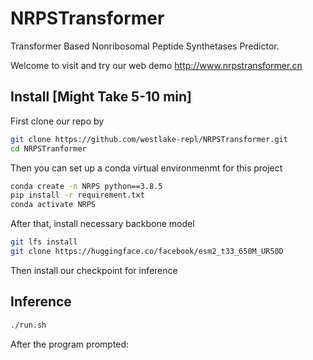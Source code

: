# NRPSTransformer
Transformer Based Nonribosomal Peptide Synthetases Predictor.

Welcome to visit and try our web demo http://www.nrpstransformer.cn

## Install [Might Take 5-10 min]
First clone our repo by
```bash
git clone https://github.com/westlake-repl/NRPSTransformer.git
cd NRPSTranformer
```
Then you can set up a conda virtual environmenmt for this project
```bash
conda create -n NRPS python==3.8.5
pip install -r requirement.txt
conda activate NRPS
```
After that, install necessary backbone model
```bash
git lfs install
git clone https://huggingface.co/facebook/esm2_t33_650M_UR50D
```
Then install our checkpoint for inference


## Inference
```bash
./run.sh
```

After the program prompted:
